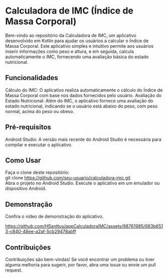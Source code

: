# Calculadora de IMC (Índice de Massa Corporal)
Bem-vindo ao repositório da Calculadora de IMC, um aplicativo desenvolvido em Kotlin para ajudar os usuários a calcular o Índice de Massa Corporal. Este aplicativo simples e intuitivo permite aos usuários inserir informações como peso e altura, e em seguida, calcula automaticamente o IMC, fornecendo uma avaliação básica do estado nutricional.

## Funcionalidades
Cálculo do IMC: O aplicativo realiza automaticamente o cálculo do Índice de Massa Corporal com base nos dados fornecidos pelo usuário.
Avaliação do Estado Nutricional: Além do IMC, o aplicativo fornece uma avaliação do estado nutricional, indicando se o usuário está abaixo do peso, com peso normal, acima do peso ou obeso.

## Pré-requisitos
Android Studio: A versão mais recente do Android Studio é necessária para compilar e executar o aplicativo.

## Como Usar
Faça o clone deste repositório:<br> git clone https://github.com/seu-usuario/calculadora-imc.git<br> 
Abra o projeto no Android Studio.
Execute o aplicativo em um emulador ou dispositivo Android.

## Demonstração
Confira o vídeo de demonstração do aplicativo.


https://github.com/HSanttus/appCalculadoraIMC/assets/98761985/683b6513-c840-48ee-a2af-5cb29478abff



## Contribuições
Contribuições são bem-vindas! Se você encontrar um problema ou tiver alguma melhoria para sugerir, por favor, abra uma issue ou envie um pull request.
